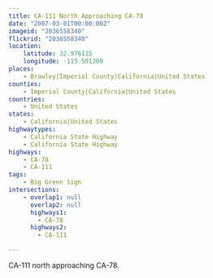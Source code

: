 ```yaml
---
title: CA-111 North Approaching CA-78
date: "2007-03-01T00:00:00Z"
imageid: "2036558340"
flickrid: "2036558340"
location:
    latitude: 32.976115
    longitude: -115.501209
places:
    - Brawley|Imperial County|California|United States
counties:
    - Imperial County|California|United States
countries:
    - United States
states:
    - California|United States
highwaytypes:
    - California State Highway
    - California State Highway
highways:
    - CA-78
    - CA-111
tags:
    - Big Green Sign
intersections:
    - overlap1: null
      overlap2: null
      highways1:
        - CA-78
      highways2:
        - CA-111

---
```

CA-111 north approaching CA-78.